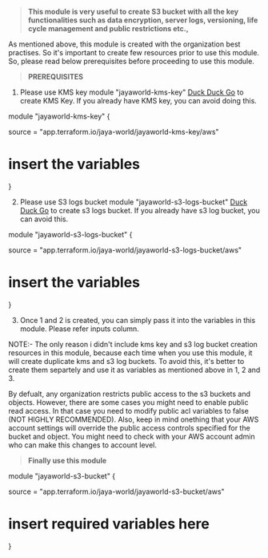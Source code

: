 > **This module is very useful to create S3 bucket with all the key functionalities such as data encryption, server logs, versioning, life cycle management and public restrictions etc.,** 

As mentioned above, this module is created with the organization best practises. So it's important to create few resources prior to use this module. So, please read below prerequisites before proceeding to use this module.

 > **PREREQUISITES**
 
 1) Please use KMS key module "jayaworld-kms-key" [Duck Duck Go](https://registry.terraform.io) to create KMS Key. If you already have KMS key, you can avoid doing this. 
  
  module "jayaworld-kms-key" {

  source  = "app.terraform.io/jaya-world/jayaworld-kms-key/aws"
  # insert the variables

  }

 2) Please use S3 logs bucket module "jayaworld-s3-logs-bucket" [Duck Duck Go](https://registry.terraform.io) to create s3 logs bucket. If you already have s3 log bucket, you can avoid this. 

  module "jayaworld-s3-logs-bucket" {

  source  = "app.terraform.io/jaya-world/jayaworld-s3-logs-bucket/aws"
  # insert the variables

  }

 3) Once 1 and 2 is created, you can simply pass it into the variables in this module. Please refer inputs column. 

 NOTE:- The only reason i didn't include kms key and s3 log bucket creation resources in this module, because each time when you use this module, it will create duplicate kms and s3 log buckets. To avoid this, it's better to create them separtely and use it as variables as mentioned above in 1, 2 and 3. 

 By defualt, any organization restricts public access to the s3 buckets and objects. However, there are some cases you might need to enable public read access. In that case you need to modify public acl variables to false (NOT HIGHLY RECOMMENDED). Also, keep in mind onething that your AWS account settings will override the public access controls specified for the bucket and object. You might need to check with your AWS account admin who can make this changes to account level. 

 > **Finally use this module**

 module "jayaworld-s3-bucket" {

  source  = "app.terraform.io/jaya-world/jayaworld-s3-bucket/aws"
  # insert required variables here
  
 }